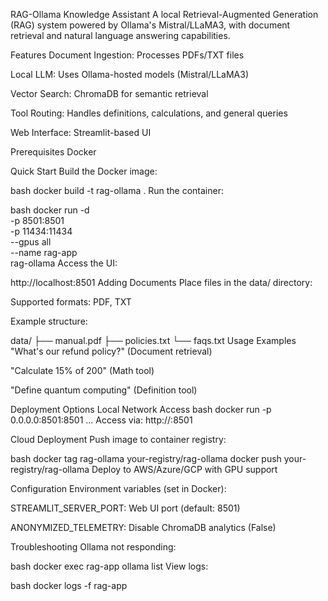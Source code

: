 RAG-Ollama Knowledge Assistant
A local Retrieval-Augmented Generation (RAG) system powered by Ollama's Mistral/LLaMA3, with document retrieval and natural language answering capabilities.

Features
Document Ingestion: Processes PDFs/TXT files

Local LLM: Uses Ollama-hosted models (Mistral/LLaMA3)

Vector Search: ChromaDB for semantic retrieval

Tool Routing: Handles definitions, calculations, and general queries

Web Interface: Streamlit-based UI

Prerequisites
Docker

Quick Start
Build the Docker image:

bash
docker build -t rag-ollama .
Run the container:

bash
docker run -d \
  -p 8501:8501 \
  -p 11434:11434 \
  --gpus all \
  --name rag-app \
  rag-ollama
Access the UI:

http://localhost:8501
Adding Documents
Place files in the data/ directory:

Supported formats: PDF, TXT

Example structure:

data/
  ├── manual.pdf
  ├── policies.txt
  └── faqs.txt
Usage Examples
"What's our refund policy?" (Document retrieval)

"Calculate 15% of 200" (Math tool)

"Define quantum computing" (Definition tool)

Deployment Options
Local Network Access
bash
docker run -p 0.0.0.0:8501:8501 ...
Access via: http://<your-local-ip>:8501

Cloud Deployment
Push image to container registry:

bash
docker tag rag-ollama your-registry/rag-ollama
docker push your-registry/rag-ollama
Deploy to AWS/Azure/GCP with GPU support

Configuration
Environment variables (set in Docker):

STREAMLIT_SERVER_PORT: Web UI port (default: 8501)

ANONYMIZED_TELEMETRY: Disable ChromaDB analytics (False)

Troubleshooting
Ollama not responding:

bash
docker exec rag-app ollama list
View logs:

bash
docker logs -f rag-app